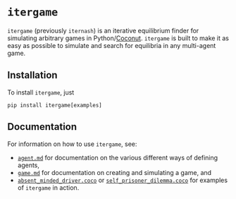# `itergame`

`itergame` (previously `iternash`) is an iterative equilibrium finder for simulating arbitrary games in Python/[Coconut](http://coconut-lang.org/). `itergame` is built to make it as easy as possible to simulate and search for equilibria in any multi-agent game.

## Installation

To install `itergame`, just
```
pip install itergame[examples]
```

## Documentation

For information on how to use `itergame`, see:

- [`agent.md`](https://github.com/evhub/iternash/blob/master/docs/itergame/agent.md) for documentation on the various different ways of defining agents,
- [`game.md`](https://github.com/evhub/iternash/blob/master/docs/itergame/game.md) for documentation on creating and simulating a game, and
- [`absent_minded_driver.coco`](https://github.com/evhub/iternash/blob/master/itergame-source/examples/absent_minded_driver.coco) or [`self_prisoner_dilemma.coco`](https://github.com/evhub/iternash/blob/master/itergame-source/examples/self_prisoner_dilemma.coco) for examples of `itergame` in action.
